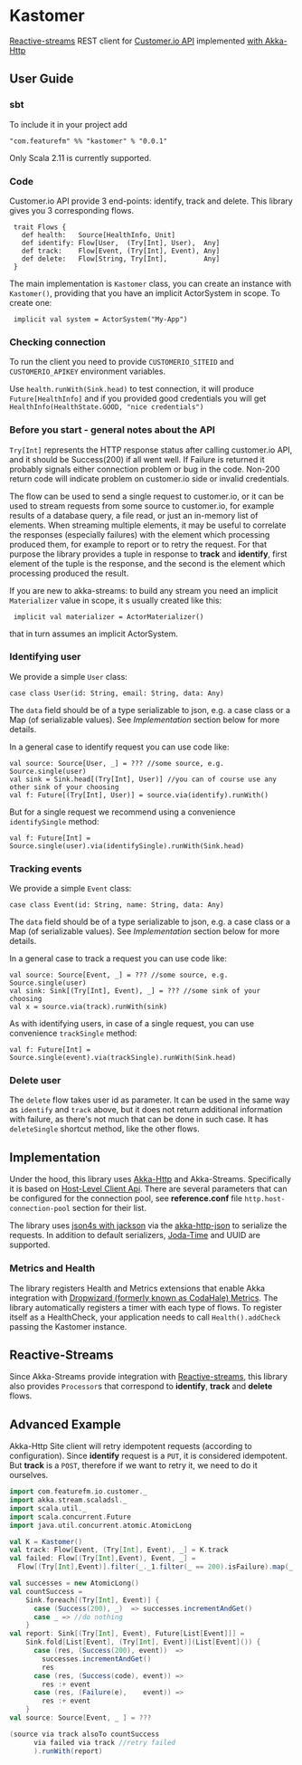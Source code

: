 # Kastomer #
[Reactive-streams](http://www.reactive-streams.org/) REST client for [Customer.io API](https://customer.io/docs/api/rest.html) implemented [with Akka-Http](http://doc.akka.io/docs/akka-stream-and-http-experimental/snapshot/scala.html)

## User Guide ##
### sbt ###
To include it in your project add
```
"com.featurefm" %% "kastomer" % "0.0.1"
```
Only Scala 2.11 is currently supported.

### Code ###
Customer.io API provide 3 end-points: identify, track and delete. This library gives you 3 corresponding flows.

     trait Flows {
       def health:   Source[HealthInfo, Unit]
       def identify: Flow[User,  (Try[Int], User),  Any]
       def track:    Flow[Event, (Try[Int], Event), Any]
       def delete:   Flow[String, Try[Int],         Any]
     }

The main implementation is `Kastomer` class, you can create an instance with `Kastomer()`, providing that you have an implicit ActorSystem in scope. To create one:

     implicit val system = ActorSystem("My-App")


### Checking connection ###

To run the client you need to provide `CUSTOMERIO_SITEID` and `CUSTOMERIO_APIKEY` environment variables.

Use `health.runWith(Sink.head)` to test connection, it will produce `Future[HealthInfo]` and if you provided good credentials you will get `HealthInfo(HealthState.GOOD, "nice credentials")`

### Before you start - general notes about the API ###

`Try[Int]` represents the HTTP response status after calling customer.io API, and it should be Success(200) if all went well. If Failure is returned it probably signals either connection problem or bug in the code. Non-200 return code will indicate problem on customer.io side or invalid credentials.

The flow can be used to send a single request to customer.io, or it can be used to stream requests from some source to customer.io, for example results of a database query, a file read, or just an in-memory list of elements. When streaming multiple elements, it may be useful to correlate the responses (especially failures) with the element which processing produced them, for example to report or to retry the request. For that purpose the library provides a tuple in response to **track** and **identify**, first element of the tuple is the response, and the second is the element which processing produced the result.

If you are new to akka-streams: to build any stream you need an implicit `Materializer` value in scope, it s usually created like this:

     implicit val materializer = ActorMaterializer()

that in turn assumes an implicit ActorSystem.

### Identifying user ###

We provide a simple `User` class:

    case class User(id: String, email: String, data: Any)

The `data` field should be of a type serializable to json, e.g. a case class or a Map (of serializable values). See _Implementation_ section below for more details.

In a general case to identify request you can use code like:

    val source: Source[User, _] = ??? //some source, e.g. Source.single(user)
    val sink = Sink.head[(Try[Int], User)] //you can of course use any other sink of your choosing
    val f: Future[(Try[Int], User)] = source.via(identify).runWith()

But for a single request we recommend using a convenience `identifySingle` method:

    val f: Future[Int] = Source.single(user).via(identifySingle).runWith(Sink.head)

### Tracking events ###

We provide a simple `Event` class:

    case class Event(id: String, name: String, data: Any)

The `data` field should be of a type serializable to json, e.g. a case class or a Map (of serializable values). See _Implementation_ section below for more details.

In a general case to track a request you can use code like:

    val source: Source[Event, _] = ??? //some source, e.g. Source.single(user)
    val sink: Sink[(Try[Int], Event), _] = ??? //some sink of your choosing
    val x = source.via(track).runWith(sink)

As with identifying users, in case of a single request, you can use convenience `trackSingle` method:

    val f: Future[Int] = Source.single(event).via(trackSingle).runWith(Sink.head)

### Delete user ###

The `delete` flow takes user id as parameter. It can be used in the same way as `identify` and `track` above, but it does not return additional information with failure, as there's not much that can be done in such case. It has `deleteSingle` shortcut method, like the other flows.

## Implementation ##

Under the hood, this library uses [Akka-Http](http://doc.akka.io/docs/akka-stream-and-http-experimental/snapshot/scala.html) and Akka-Streams. Specifically it is based on [Host-Level Client Api](http://doc.akka.io/docs/akka-stream-and-http-experimental/snapshot/scala/http/client-side/host-level.html#host-level-api). There are several parameters that can be configured for the connection pool, see **reference.conf** file `http.host-connection-pool` section for their list.

The library uses [json4s with jackson](https://github.com/json4s/json4s#jackson) via the [akka-http-json](https://github.com/hseeberger/akka-http-json) to serialize the requests. In addition to default serializers, [Joda-Time](http://www.joda.org/joda-time/) and UUID are supported.

### Metrics and Health ###

The library registers Health and Metrics extensions that enable Akka integration with [Dropwizard (formerly known as CodaHale) Metrics](http://metrics.dropwizard.io/). The library automatically registers a timer with each type of flows. To register itself as a HealthCheck, your application needs to call `Health().addCheck` passing the Kastomer instance.

## Reactive-Streams ##

Since Akka-Streams provide integration with [Reactive-streams](http://www.reactive-streams.org/), this library also provides `Processor`s that correspond to **identify**, **track** and **delete** flows.

## Advanced Example ##
Akka-Http Site client will retry idempotent requests (according to configuration). Since **identify** request is a `PUT`, it is considered idempotent. But **track** is a `POST`, therefore if we want to retry it, we need to do it ourselves.

```scala
import com.featurefm.io.customer._
import akka.stream.scaladsl._
import scala.util._
import scala.concurrent.Future
import java.util.concurrent.atomic.AtomicLong

val K = Kastomer()
val track: Flow[Event, (Try[Int], Event), _] = K.track
val failed: Flow[(Try[Int],Event), Event, _] =
  Flow[(Try[Int],Event)].filter(_._1.filter(_ == 200).isFailure).map(_._2)

val successes = new AtomicLong()
val countSuccess =
    Sink.foreach[(Try[Int], Event)] {
      case (Success(200), _)  => successes.incrementAndGet()
      case _ => //do nothing
    }
val report: Sink[(Try[Int], Event), Future[List[Event]]] =
    Sink.fold[List[Event], (Try[Int], Event)](List[Event]()) {
      case (res, (Success(200), event))  =>
        successes.incrementAndGet()
        res
      case (res, (Success(code), event)) =>
        res :+ event
      case (res, (Failure(e),    event)) =>
        res :+ event
    }
val source: Source[Event, _ ] = ???

(source via track alsoTo countSuccess
      via failed via track //retry failed
      ).runWith(report)
```
